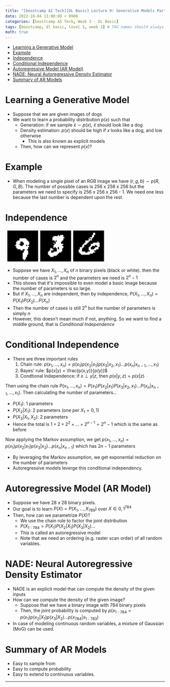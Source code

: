 ```yaml
---
title: "[boostcamp AI Tech][DL Basic] Lecture 9: Generative Models Part 1"
date: 2022-10-04 13:00:00 + 0900
categories: [boostcamp AI Tech, Week 3 - DL Basic]
tags: [boostcamp, dl basic, level 1, week 3] # TAG names should always be lowercase
math: true
---
```


- [Learning a Generative Model](#learning-a-generative-model)
- [Example](#example)
- [Independence](#independence)
- [Conditional Independence](#conditional-independence)
- [Autoregressive Model (AR Model)](#autoregressive-model-ar-model)
- [NADE: Neural Autoregressive Density Estimator](#nade-neural-autoregressive-density-estimator)
- [Summary of AR Models](#summary-of-ar-models)

# Learning a Generative Model

- Suppose that we are given images of dogs
- We want to learn a probability distribution $p(x)$ such that
  - Generation: if we sample $\tilde{x} \sim p(x)$, $\tilde{x}$ should look like a dog
  - Density estimation: $p(x)$ should be high if $x$ looks like a dog, and low otherwise
    - This is also known as explicit models
  - Then, how can we represent $p(x)$?


# Example

- When modeling a single pixel of an RGB image we have $(r,g,b) \sim p(R,G,B)$. The number of possible cases is 256 x 256 x 256 but the parameters we need to specify is 256 x 256 x 256 - 1. We need one less because the last number is dependent upon the rest.

# Independence

![](/assets/img/boostcamp/2022-10-04-21-18-36.png)

- Suppose we have $X_1, ..., X_n$ of $n$ binary pixels (black or white). then the number of cases is $2^n$ and the parameters we need is $2^n - 1$
- This shows that it's impossible to even model a basic image because the number of parameters is so large.
- But if $X_1, ..., X_n$ are independent, then by independence, $P(X_1,...,X_n) = P(X_1)P(X_2)...P(X_n)$
- Then the number of cases is still $2^n$ but the number of parameters is simply $n$
- However, this doesn't mean much if not, anything. So we want to find a middle ground, that is *Conditional Independence*

# Conditional Independence

- There are three important rules
  1. Chain rule: $p(x_1,...,x_n) = p(x_1)p(x_2|x_1)p(x_3|x_2,x_1)...p(x_n|x_{n-1},...,x_1)$
  2. Bayes' rule: $p(x|y) = \frac{p(x,y)}{p(y)}$
  3. Condtional Independence: if $x \perp y|z$, then $p(x|y,z) = p(x|z)$

Then using the chain rule $P(x_1,...,x_n) = P(x_1)P(x_2|x_1)P(x_3|x_2,x_1)...P(x_n|x_{n-1},...,x_1)$. Then calculating the number of parameters...
- $P(X_1)$: 1 parameters
- $P(X_2|X_1)$: 2 parameters (one per $X_1 = 0, 1$)
- $P(X_3|X_1, X_2)$: 2 parameters
- Hence the total is $1 + 2 + 2^2 + ... + 2^{n-1} = 2^n - 1$ which is the same as before

Now applying the Markov assumption, we get $p(x_1,...,x_n) = p(x_1)p(x_2|x_1)p(x_3|x_2)...p(x_n|x_{n-1})$ which has $2n-1$ parameters
- By leveraging the Markov assumption, we get exponential reduction on the number of parameters
- Autoregressive models leverge this conditional independency.

# Autoregressive Model (AR Model)

- Suppose we have 28 x 28 binary pixels.
- Our goal is to learn $P(X) = P(X_1,...,X_{789})$ over $X \in {0, 1}^{784}$ 
- Then, how can we parametrize $P(X)$?
  - We use the chain rule to factor the joint distribution
  - $P(X_{1:784} = P(X_1)P(X_2|X_1)P(X_3|X_2)...$
  - This is called an autoregressive model
  - Note that we need an ordering (e.g. raster scan order) of all random variables.

# NADE: Neural Autoregressive Density Estimator

- NADE is an explicit model that can compute the density of the given inputs
- How can we compute the density of the given image?
  - Suppose that we have a binary image with 784 binary pixels
  - Then, the joint probability is computed by $p(x_{1:784} = p(x_1)p(x_2|X_1)p(x_3|X_2)...p(x_784|x_{1:783})$
- In case of modeling continuous random variables, a mixture of Gaussian (MoG) can be used.

# Summary of AR Models

- Easy to sample from
- Easy to compute probability
- Easy to extend to continuous variables.
















-------------------------------